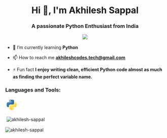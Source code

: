 <h1 align="center">Hi 👋, I'm Akhilesh Sappal</h1>
<h3 align="center">A passionate Python Enthusiast from India</h3>

<p align="center"> <img src="https://i.giphy.com/coxQHKASG60HrHtvkt.webp">

- 🌱 I’m currently learning **Python**

- 📫 How to reach me **akhileshcodes.tech@gmail.com**

- ⚡ Fun fact **I enjoy writing clean, efficient Python code almost as much as finding the perfect variable name.**


<p align="left">
</p>

<h3 align="left">Languages and Tools:</h3>
<p align="left"> <a href="https://www.python.org" target="_blank" rel="noreferrer"> <img src="https://raw.githubusercontent.com/devicons/devicon/master/icons/python/python-original.svg" alt="python" width="40" height="40"/> </a> </p>

<p>&nbsp;<img align="center" src="https://github-readme-stats.vercel.app/api?username=akhilesh-sappal&show_icons=true&locale=en" alt="akhilesh-sappal" /></p>

<p><img align="center" src="https://github-readme-streak-stats.herokuapp.com/?user=akhilesh-sappal&" alt="akhilesh-sappal" /></p>
